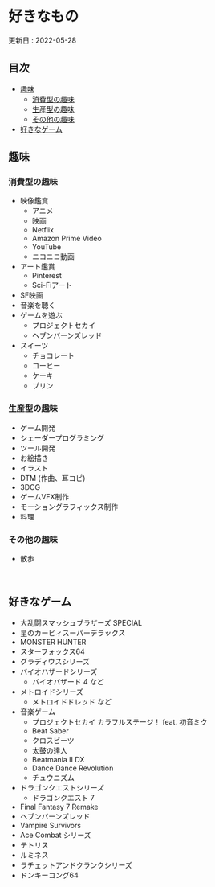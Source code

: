 # 好きなもの
更新日 : 2022-05-28

## 目次
<!-- START doctoc generated TOC please keep comment here to allow auto update -->
<!-- DON'T EDIT THIS SECTION, INSTEAD RE-RUN doctoc TO UPDATE -->

- [趣味](#%E8%B6%A3%E5%91%B3)
  - [消費型の趣味](#%E6%B6%88%E8%B2%BB%E5%9E%8B%E3%81%AE%E8%B6%A3%E5%91%B3)
  - [生産型の趣味](#%E7%94%9F%E7%94%A3%E5%9E%8B%E3%81%AE%E8%B6%A3%E5%91%B3)
  - [その他の趣味](#%E3%81%9D%E3%81%AE%E4%BB%96%E3%81%AE%E8%B6%A3%E5%91%B3)
- [好きなゲーム](#%E5%A5%BD%E3%81%8D%E3%81%AA%E3%82%B2%E3%83%BC%E3%83%A0)

<!-- END doctoc generated TOC please keep comment here to allow auto update -->

## 趣味
### 消費型の趣味
- 映像鑑賞
    - アニメ
    - 映画
    - Netflix
    - Amazon Prime Video
    - YouTube
    - ニコニコ動画
- アート鑑賞
    - Pinterest
    - Sci-Fiアート
- SF映画
- 音楽を聴く
- ゲームを遊ぶ
    - プロジェクトセカイ
    - ヘブンバーンズレッド
- スイーツ
    - チョコレート
    - コーヒー
    - ケーキ
    - プリン
        
### 生産型の趣味
- ゲーム開発
- シェーダープログラミング
- ツール開発
- お絵描き
- イラスト
- DTM (作曲、耳コピ)
- 3DCG
- ゲームVFX制作
- モーショングラフィックス制作
- 料理

### その他の趣味
- 散歩

<br>

## 好きなゲーム
- 大乱闘スマッシュブラザーズ SPECIAL
- 星のカービィスーパーデラックス
- MONSTER HUNTER
- スターフォックス64
- グラディウスシリーズ
- バイオハザードシリーズ
    - バイオバザード 4 など
- メトロイドシリーズ
    - メトロイドドレッド など
- 音楽ゲーム
    - プロジェクトセカイ カラフルステージ！ feat. 初音ミク
    - Beat Saber
    - クロスビーツ
    - 太鼓の達人
    - Beatmania II DX
    - Dance Dance Revolution
    - チュウニズム
- ドラゴンクエストシリーズ
    - ドラゴンクエスト 7 
- Final Fantasy 7 Remake
- ヘブンバーンズレッド 
- Vampire Survivors
- Ace Combat シリーズ
- テトリス
- ルミネス
- ラチェットアンドクランクシリーズ
- ドンキーコング64
